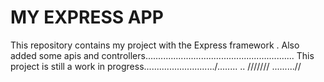 MY EXPRESS APP
====
This repository contains my project with the Express framework .
Also  added some apis and controllers...........................................................
This project is still a work in progress............................/........
..
///////
.........//
